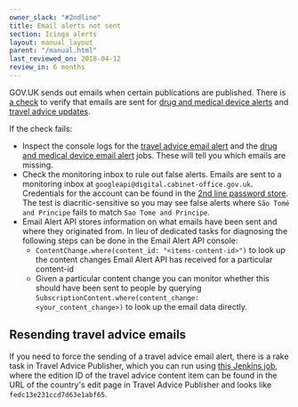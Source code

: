 ```yaml
---
owner_slack: "#2ndline"
title: Email alerts not sent
section: Icinga alerts
layout: manual_layout
parent: "/manual.html"
last_reviewed_on: 2018-04-12
review_in: 6 months
---
```


GOV.UK sends out emails when certain publications are published. There
is [a check](https://github.com/alphagov/email-alert-monitoring) to
verify that emails are sent for [drug and medical device alerts](https://www.gov.uk/drug-device-alerts)
and [travel advice updates](https://www.gov.uk/foreign-travel-advice).

If the check fails:

* Inspect the console logs for the [travel advice email alert](https://deploy.publishing.service.gov.uk/job/travel-advice-email-alert-check/) and the [drug and medical device email alert](https://deploy.publishing.service.gov.uk/job/email-alert-check/) jobs. These will tell you which emails are missing.
* Check the monitoring inbox to rule out false alerts. Emails are sent to a monitoring inbox at `googleapi@digital.cabinet-office.gov.uk`. Credentials for the account can be found in the [2nd line password store](https://github.com/alphagov/govuk-secrets/tree/master/pass/2ndline/google-accounts). The test is diacritic-sensitive so you may see false alerts where `São Tomé and Principe` fails to match `Sao Tome and Principe`.
* Email Alert API stores information on what emails have been sent and where they originated from. In lieu of dedicated tasks for diagnosing the following steps can be done in the Email Alert API console:
  * `ContentChange.where(content_id: "<items-content-id>")` to look up the content changes Email Alert API has received for a particular content-id
  * Given a particular content change you can monitor whether this should have been sent to people by querying `SubscriptionContent.where(content_change: <your_content_change>)` to look up the email data directly.

## Resending travel advice emails

If you need to force the sending of a travel advice email alert, there
is a rake task in Travel Advice Publisher, which you can run using
[this Jenkins job](https://deploy.staging.publishing.service.gov.uk/job/run-rake-task/parambuild/?TARGET_APPLICATION=travel-advice-publisher&MACHINE=backend-1.backend&RAKE_TASK=email_alerts:trigger%5BPUT_EDITION_ID_HERE%5D),
where the edition ID of the travel advice content item can be found in
the URL of the country's edit page in Travel Advice Publisher and
looks like `fedc13e231ccd7d63e1abf65`.
